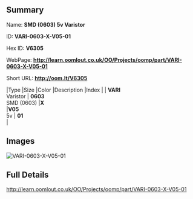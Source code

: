

## Summary
 
Name: __SMD (0603) 5v Varistor__

ID: __VARI-0603-X-V05-01__

Hex ID: __V6305__

WebPage: __http://learn.oomlout.co.uk/OO/Projects/oomp/part/VARI-0603-X-V05-01__

Short URL: __http://oom.lt/V6305__


|Type   |Size   |Color   |Description   |Index   |
| __VARI__ <br>Varistor  | __0603__<br>SMD (0603)   |__X__<br>    |__V05__<br>5v    | __01__<br>  |


## Images
![VARI-0603-X-V05-01](http://oomlout.com/oomp-gen/parts/VARI-0603-X-V05-01/VARI-0603-X-V05-01_420.jpg)

## Full Details

 http://learn.oomlout.co.uk/OO/Projects/oomp/part/VARI-0603-X-V05-01

